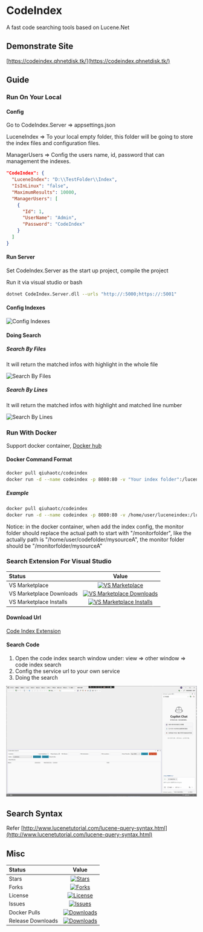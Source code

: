 # CodeIndex

A fast code searching tools based on Lucene.Net

## Demonstrate Site

[https://codeindex.qhnetdisk.tk/](https://codeindex.qhnetdisk.tk/)

## Guide

### Run On Your Local

#### Config

Go to CodeIndex.Server => appsettings.json

LuceneIndex => To your local empty folder, this folder will be going to store the index files and configuration files.

ManagerUsers => Config the users name, id, password that can management the indexes.

```json
"CodeIndex": {
  "LuceneIndex": "D:\\TestFolder\\Index",
  "IsInLinux": "false",
  "MaximumResults": 10000,
  "ManagerUsers": [
    {
      "Id": 1,
      "UserName": "Admin",
      "Password": "CodeIndex"
    }
  ]
}
```

#### Run Server

Set CodeIndex.Server as the start up project, compile the project

Run it via visual studio or bash

```bash
dotnet CodeIndex.Server.dll --urls "http://:5000;https://:5001"
```

#### Config Indexes

![Config Indexes](https://raw.githubusercontent.com/qiuhaotc/CodeIndex/master/doc/ConfigAndSearching.gif)

#### Doing Search

##### Search By Files

It will return the matched infos with highlight in the whole file

![Search By Files](https://raw.githubusercontent.com/qiuhaotc/CodeIndex/master/doc/SearchByFiles.gif)

##### Search By Lines

It will return the matched infos with highlight and matched line number

![Search By Lines](https://raw.githubusercontent.com/qiuhaotc/CodeIndex/master/doc/SearchByLines.gif)

### Run With Docker

Support docker container, [Docker hub](https://hub.docker.com/r/qiuhaotc/codeindex)


#### Docker Command Format

```bash
docker pull qiuhaotc/codeindex
docker run -d --name codeindex -p 8080:80 -v "Your index folder":/luceneindex -v "Your code folder":/monitorfolder -v "Your logs folder":/app/Logs -e CodeIndex__MonitorFolderRealPath="Your real folder path" -e CodeIndex__ManagerUsers__0__UserName="Your Management User Name" -e CodeIndex__ManagerUsers__0__Password="Your Management Password" --restart=always qiuhaotc/codeindex
```

##### Example

```bash
docker pull qiuhaotc/codeindex
docker run -d --name codeindex -p 8080:80 -v /home/user/luceneindex:/luceneindex -v /home/user/codefolder:/monitorfolder -v /home/user/logs:/app/Logs -e CodeIndex__MonitorFolderRealPath="/home/user/codefolder" -e CodeIndex__ManagerUsers__0__UserName="Test" -e CodeIndex__ManagerUsers__0__Password="Dummy" --restart=always qiuhaotc/codeindex
```

Notice: in the docker container, when add the index config, the monitor folder should replace the actual path to start with "/monitorfolder", like the actually path is "/home/user/codefolder/mysourceA", the monitor folder should be "/monitorfolder/mysourceA"

### Search Extension For Visual Studio

|Status|Value|
|:----|:---:|
|VS Marketplace|[![VS Marketplace](http://vsmarketplacebadge.apphb.com/version-short/qiuhaotc.CodeIndexExtension.svg)](https://marketplace.visualstudio.com/items?itemName=qiuhaotc.CodeIndexExtension)
|VS Marketplace Downloads|[![VS Marketplace Downloads](http://vsmarketplacebadge.apphb.com/downloads/qiuhaotc.CodeIndexExtension.svg)](https://marketplace.visualstudio.com/items?itemName=qiuhaotc.CodeIndexExtension)
|VS Marketplace Installs|[![VS Marketplace Installs](http://vsmarketplacebadge.apphb.com/installs-short/qiuhaotc.CodeIndexExtension.svg)](https://marketplace.visualstudio.com/items?itemName=qiuhaotc.CodeIndexExtension)

#### Download Url

[Code Index Extension](https://marketplace.visualstudio.com/items?itemName=qiuhaotc.CodeIndexExtension)

#### Search Code

1. Open the code index search window under: view => other window => code index search
2. Config the service url to your own service
3. Doing the search

![Code Index Search Extension](https://raw.githubusercontent.com/qiuhaotc/CodeIndex/master/doc/UseExtension.gif)

## Search Syntax

Refer [http://www.lucenetutorial.com/lucene-query-syntax.html](http://www.lucenetutorial.com/lucene-query-syntax.html)

## Misc

|Status|Value|
|:----|:---:|
|Stars|[![Stars](https://img.shields.io/github/stars/qiuhaotc/CodeIndex)](https://github.com/qiuhaotc/CodeIndex)
|Forks|[![Forks](https://img.shields.io/github/forks/qiuhaotc/CodeIndex)](https://github.com/qiuhaotc/CodeIndex)
|License|[![License](https://img.shields.io/github/license/qiuhaotc/CodeIndex)](https://github.com/qiuhaotc/CodeIndex)
|Issues|[![Issues](https://img.shields.io/github/issues/qiuhaotc/CodeIndex)](https://github.com/qiuhaotc/CodeIndex)
|Docker Pulls|[![Downloads](https://img.shields.io/docker/pulls/qiuhaotc/codeindex.svg)](https://hub.docker.com/r/qiuhaotc/codeindex)
|Release Downloads|[![Downloads](https://img.shields.io/github/downloads/qiuhaotc/CodeIndex/total.svg)](https://github.com/qiuhaotc/CodeIndex/releases)
